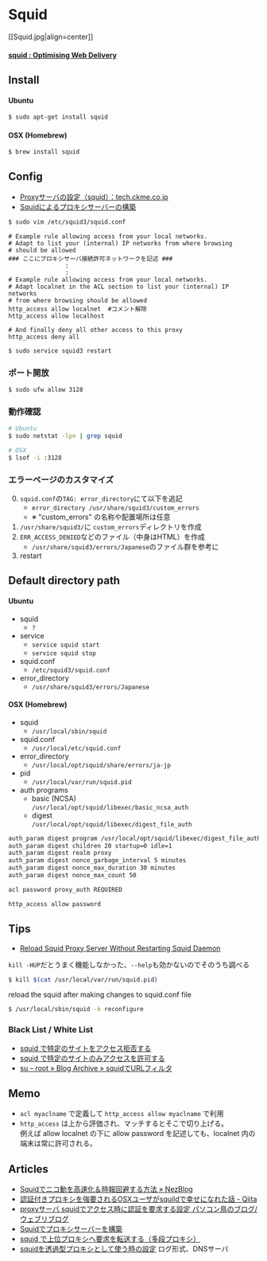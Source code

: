 # Squid

[[Squid.jpg|align=center]]

<div id="gollum-heading">
  <h4>
    <a href="http://www.squid-cache.org/">squid : Optimising Web Delivery</a>
  </h4>
</div>


## Install

#### Ubuntu
```sh
$ sudo apt-get install squid
```

#### OSX (Homebrew)
```sh
$ brew install squid
```


## Config

- [Proxyサーバの設定（squid）：tech.ckme.co.jp](http://tech.ckme.co.jp/proxy.shtml)
- [Squidによるプロキシサーバーの構築](http://linux.kororo.jp/cont/server/squid.php)

```sh
$ sudo vim /etc/squid3/squid.conf
```

    # Example rule allowing access from your local networks.
    # Adapt to list your (internal) IP networks from where browsing
    # should be allowed
    ### ここにプロキシサーバ接続許可ネットワークを記述 ###
                    :
                    :
    # Example rule allowing access from your local networks.
    # Adapt localnet in the ACL section to list your (internal) IP networks
    # from where browsing should be allowed
    http_access allow localnet  #コメント解除
    http_access allow localhost
    
    # And finally deny all other access to this proxy
    http_access deny all

```sh
$ sudo service squid3 restart
```

### ポート開放

```sh
$ sudo ufw allow 3128
```

### 動作確認

```sh
# Ubuntu
$ sudo netstat -lpn | grep squid
```
```sh
# OSX
$ lsof -i :3128
```

### エラーページのカスタマイズ
0. `squid.conf`の`TAG: error_directory`にて以下を追記
    - `error_directory /usr/share/squid3/custom_errors`
    - ※ "custom_errors" の名称や配置場所は任意
0. `/usr/share/squid3/`に `custom_errors`ディレクトリを作成
0. `ERR_ACCESS_DENIED`などのファイル（中身はHTML）を作成
    - `/usr/share/squid3/errors/Japanese`のファイル群を参考に
0. restart


## Default directory path

#### Ubuntu
- squid
    - `?`
- service
    - `service squid start`
    - `service squid stop`
- squid.conf
    - `/etc/squid3/squid.conf`
- error_directory
    - `/usr/share/squid3/errors/Japanese`

#### OSX (Homebrew)
- squid
    - `/usr/local/sbin/squid`
- squid.conf
    - `/usr/local/etc/squid.conf`
- error_directory
    - `/usr/local/opt/squid/share/errors/ja-jp`
- pid
    - `/usr/local/var/run/squid.pid`
- auth programs
    - basic (NCSA)  
      `/usr/local/opt/squid/libexec/basic_ncsa_auth`
    - digest  
      `/usr/local/opt/squid/libexec/digest_file_auth`

```sh
auth_param digest program /usr/local/opt/squid/libexec/digest_file_auth /usr/local/opt/squid/passwd
auth_param digest children 20 startup=0 idle=1
auth_param digest realm proxy
auth_param digest nonce_garbage_interval 5 minutes
auth_param digest nonce_max_duration 30 minutes
auth_param digest nonce_max_count 50

acl password proxy_auth REQUIRED

http_access allow password
```

## Tips
- [Reload Squid Proxy Server Without Restarting Squid Daemon](http://www.cyberciti.biz/faq/howto-linux-unix-bsd-appleosx-reload-squid-conf-file/)

`kill -HUP`だとうまく機能しなかった、`--help`も効かないのでそのうち調べる
```sh
$ kill $(cat /usr/local/var/run/squid.pid)
```
reload the squid after making changes to squid.conf file
```sh
$ /usr/local/sbin/squid -k reconfigure
```

### Black List / White List
- [squid で特定のサイトをアクセス拒否する](http://futuremix.org/2005/07/squid-access-deny)
- [squid で特定のサイトのみアクセスを許可する](http://futuremix.org/2005/07/squid-access-allow)
- [su – root » Blog Archive » squidでURLフィルタ](http://www.p-runner.net/wordpress/?p=275)


## Memo
- `acl myaclname` で定義して `http_access allow myaclname` で利用
- `http_access` は上から評価され、マッチするとそこで切り上げる。  
  例えば allow localnet の下に allow password を記述しても、localnet 内の端末は常に許可される。


## Articles
- [Squidでニコ動を高速化＆時報回避する方法 » NezBlog](http://blog.nezweb.net/archives/118)
- [認証付きプロキシを強要されるOSXユーザがsquildで幸せになれた話 - Qiita](http://qiita.com/kmats@github/items/8a41c942e079c7a95919)
- [proxyサーバ squidでアクセス時に認証を要求する設定 パソコン鳥のブログ/ウェブリブログ](http://vogel.at.webry.info/201306/article_19.html)
- [Squidでプロキシサーバーを構築](http://www.serverlog.jp/squid-proxy/)
- [squid で上位プロキシへ要求を転送する（多段プロキシ）](http://www.geocities.jp/gronlijus/skill/other/squid/squid-forward.html)
- [squidを透過型プロキシとして使う時の設定](http://www.virment.com/squid-transparent-config/) ログ形式、DNSサーバ
